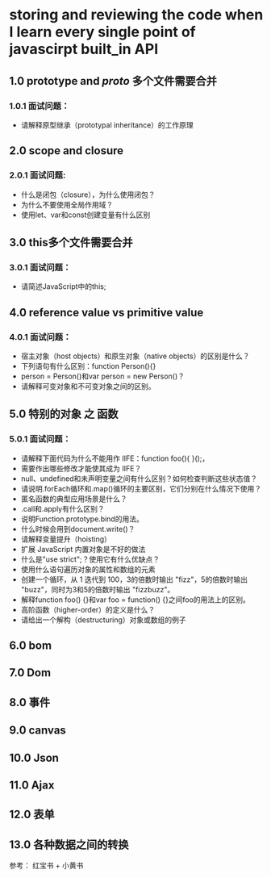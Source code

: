 # storing and reviewing  the code when I learn every single point of javascirpt built_in API <br>
## 1.0 prototype and _proto_ 多个文件需要合并<br>
### 1.0.1 面试问题：<br>

* 请解释原型继承（prototypal inheritance）的工作原理<br>





## 2.0 scope and closure<br>
### 2.0.1 面试问题:<br>
* 什么是闭包（closure），为什么使用闭包？<br>
* 为什么不要使用全局作用域？<br>
* 使用let、var和const创建变量有什么区别<br>
  
  
  
  
  
## 3.0 this多个文件需要合并<br>
### 3.0.1 面试问题：<br>

* 请简述JavaScript中的this;<br>
      



## 4.0 reference value vs primitive value <br>
### 4.0.1  面试问题：<br>

* 宿主对象（host objects）和原生对象（native objects）的区别是什么？<br>
* 下列语句有什么区别：function Person(){}<br>
* person = Person()和var person = new Person()？<br>
* 请解释可变对象和不可变对象之间的区别。 <br>              




## 5.0 特别的对象 之 函数 <br>
### 5.0.1 面试问题：<br> 

* 请解释下面代码为什么不能用作 IIFE：function foo(){ }();，<br>
* 需要作出哪些修改才能使其成为 IIFE？<br>
* null、undefined和未声明变量之间有什么区别？如何检查判断这些状态值？<br>
* 请说明.forEach循环和.map()循环的主要区别，它们分别在什么情况下使用？<br>              
* 匿名函数的典型应用场景是什么？<br>
* .call和.apply有什么区别？ <br>
* 说明Function.prototype.bind的用法。<br>
* 什么时候会用到document.write()？<br>
* 请解释变量提升（hoisting）<br>
* 扩展 JavaScript 内置对象是不好的做法<br>
* 什么是"use strict";？使用它有什么优缺点？<br>  
* 使用什么语句遍历对象的属性和数组的元素 <br>
* 创建一个循环，从 1 迭代到 100，3的倍数时输出 "fizz"，5的倍数时输出 "buzz"，同时为3和5的倍数时输出 "fizzbuzz"。  <br>  
* 解释function foo() {}和var foo = function() {}之间foo的用法上的区别。<br>
* 高阶函数（higher-order）的定义是什么？<br>
* 请给出一个解构（destructuring）对象或数组的例子<br>        
              
              
## 6.0 bom<br>
## 7.0 Dom<br>
## 8.0 事件<br>
## 9.0 canvas<br>
## 10.0 Json<br>
## 11.0 Ajax<br>
## 12.0 表单<br>
## 13.0 各种数据之间的转换<br>

参考： 红宝书 + 小黄书 
